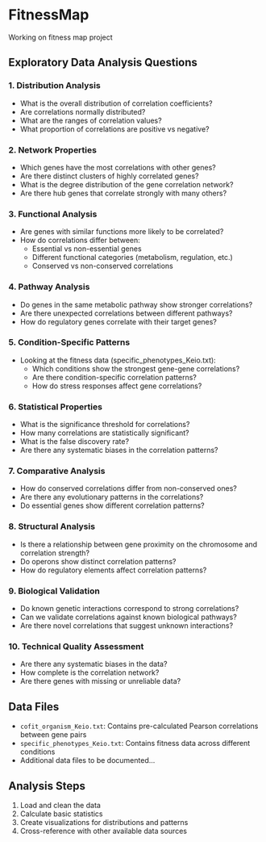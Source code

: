 # FitnessMap
Working on fitness map project
## Exploratory Data Analysis Questions

### 1. Distribution Analysis
- What is the overall distribution of correlation coefficients?
- Are correlations normally distributed?
- What are the ranges of correlation values?
- What proportion of correlations are positive vs negative?

### 2. Network Properties
- Which genes have the most correlations with other genes?
- Are there distinct clusters of highly correlated genes?
- What is the degree distribution of the gene correlation network?
- Are there hub genes that correlate strongly with many others?

### 3. Functional Analysis
- Are genes with similar functions more likely to be correlated?
- How do correlations differ between:
  * Essential vs non-essential genes
  * Different functional categories (metabolism, regulation, etc.)
  * Conserved vs non-conserved correlations

### 4. Pathway Analysis
- Do genes in the same metabolic pathway show stronger correlations?
- Are there unexpected correlations between different pathways?
- How do regulatory genes correlate with their target genes?

### 5. Condition-Specific Patterns
- Looking at the fitness data (specific_phenotypes_Keio.txt):
  * Which conditions show the strongest gene-gene correlations?
  * Are there condition-specific correlation patterns?
  * How do stress responses affect gene correlations?

### 6. Statistical Properties
- What is the significance threshold for correlations?
- How many correlations are statistically significant?
- What is the false discovery rate?
- Are there any systematic biases in the correlation patterns?

### 7. Comparative Analysis
- How do conserved correlations differ from non-conserved ones?
- Are there any evolutionary patterns in the correlations?
- Do essential genes show different correlation patterns?

### 8. Structural Analysis
- Is there a relationship between gene proximity on the chromosome and correlation strength?
- Do operons show distinct correlation patterns?
- How do regulatory elements affect correlation patterns?

### 9. Biological Validation
- Do known genetic interactions correspond to strong correlations?
- Can we validate correlations against known biological pathways?
- Are there novel correlations that suggest unknown interactions?

### 10. Technical Quality Assessment
- Are there any systematic biases in the data?
- How complete is the correlation network?
- Are there genes with missing or unreliable data?

## Data Files
- `cofit_organism_Keio.txt`: Contains pre-calculated Pearson correlations between gene pairs
- `specific_phenotypes_Keio.txt`: Contains fitness data across different conditions
- Additional data files to be documented...

## Analysis Steps
1. Load and clean the data
2. Calculate basic statistics
3. Create visualizations for distributions and patterns
4. Cross-reference with other available data sources